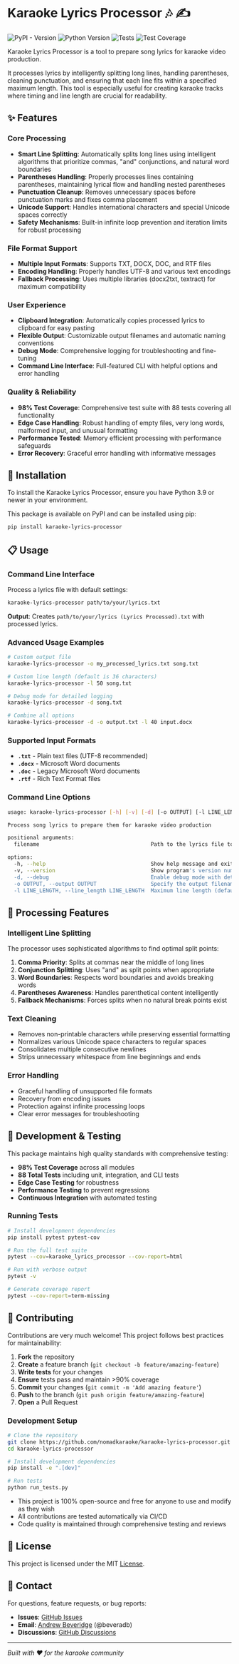 # Karaoke Lyrics Processor 🎶 ✍️

![PyPI - Version](https://img.shields.io/pypi/v/karaoke-lyrics-processor)
![Python Version](https://img.shields.io/badge/python-3.10+-blue)
![Tests](https://github.com/nomadkaraoke/karaoke-lyrics-processor/workflows/Test%20and%20Publish/badge.svg)
![Test Coverage](https://codecov.io/gh/nomadkaraoke/karaoke-lyrics-processor/branch/main/graph/badge.svg)

Karaoke Lyrics Processor is a tool to prepare song lyrics for karaoke video production. 

It processes lyrics by intelligently splitting long lines, handling parentheses, cleaning punctuation, and ensuring that each line fits within a specified maximum length. This tool is especially useful for creating karaoke tracks where timing and line length are crucial for readability.

## ✨ Features

### Core Processing
- **Smart Line Splitting**: Automatically splits long lines using intelligent algorithms that prioritize commas, "and" conjunctions, and natural word boundaries
- **Parentheses Handling**: Properly processes lines containing parentheses, maintaining lyrical flow and handling nested parentheses
- **Punctuation Cleanup**: Removes unnecessary spaces before punctuation marks and fixes comma placement
- **Unicode Support**: Handles international characters and special Unicode spaces correctly
- **Safety Mechanisms**: Built-in infinite loop prevention and iteration limits for robust processing

### File Format Support
- **Multiple Input Formats**: Supports TXT, DOCX, DOC, and RTF files
- **Encoding Handling**: Properly handles UTF-8 and various text encodings
- **Fallback Processing**: Uses multiple libraries (docx2txt, textract) for maximum compatibility

### User Experience
- **Clipboard Integration**: Automatically copies processed lyrics to clipboard for easy pasting
- **Flexible Output**: Customizable output filenames and automatic naming conventions
- **Debug Mode**: Comprehensive logging for troubleshooting and fine-tuning
- **Command Line Interface**: Full-featured CLI with helpful options and error handling

### Quality & Reliability
- **98% Test Coverage**: Comprehensive test suite with 88 tests covering all functionality
- **Edge Case Handling**: Robust handling of empty files, very long words, malformed input, and unusual formatting
- **Performance Tested**: Memory efficient processing with performance safeguards
- **Error Recovery**: Graceful error handling with informative messages

## 🚀 Installation

To install the Karaoke Lyrics Processor, ensure you have Python 3.9 or newer in your environment. 

This package is available on PyPI and can be installed using pip:

```bash
pip install karaoke-lyrics-processor
```

## 📋 Usage

### Command Line Interface

Process a lyrics file with default settings:
```bash
karaoke-lyrics-processor path/to/your/lyrics.txt
```

**Output**: Creates `path/to/your/lyrics (Lyrics Processed).txt` with processed lyrics.

### Advanced Usage Examples

```bash
# Custom output file
karaoke-lyrics-processor -o my_processed_lyrics.txt song.txt

# Custom line length (default is 36 characters)
karaoke-lyrics-processor -l 50 song.txt

# Debug mode for detailed logging
karaoke-lyrics-processor -d song.txt

# Combine all options
karaoke-lyrics-processor -d -o output.txt -l 40 input.docx
```

### Supported Input Formats

- **`.txt`** - Plain text files (UTF-8 recommended)
- **`.docx`** - Microsoft Word documents
- **`.doc`** - Legacy Microsoft Word documents  
- **`.rtf`** - Rich Text Format files

### Command Line Options

```bash
usage: karaoke-lyrics-processor [-h] [-v] [-d] [-o OUTPUT] [-l LINE_LENGTH] filename

Process song lyrics to prepare them for karaoke video production

positional arguments:
  filename                                   Path to the lyrics file to process

options:
  -h, --help                                 Show help message and exit
  -v, --version                              Show program's version number and exit
  -d, --debug                                Enable debug mode with detailed logging
  -o OUTPUT, --output OUTPUT                 Specify the output filename
  -l LINE_LENGTH, --line_length LINE_LENGTH  Maximum line length (default: 36)
```

## 🔧 Processing Features

### Intelligent Line Splitting
The processor uses sophisticated algorithms to find optimal split points:

1. **Comma Priority**: Splits at commas near the middle of long lines
2. **Conjunction Splitting**: Uses "and" as split points when appropriate  
3. **Word Boundaries**: Respects word boundaries and avoids breaking words
4. **Parentheses Awareness**: Handles parenthetical content intelligently
5. **Fallback Mechanisms**: Forces splits when no natural break points exist

### Text Cleaning
- Removes non-printable characters while preserving essential formatting
- Normalizes various Unicode space characters to regular spaces
- Consolidates multiple consecutive newlines
- Strips unnecessary whitespace from line beginnings and ends

### Error Handling
- Graceful handling of unsupported file formats
- Recovery from encoding issues
- Protection against infinite processing loops
- Clear error messages for troubleshooting

## 🧪 Development & Testing

This package maintains high quality standards with comprehensive testing:

- **98% Test Coverage** across all modules
- **88 Total Tests** including unit, integration, and CLI tests
- **Edge Case Testing** for robustness
- **Performance Testing** to prevent regressions
- **Continuous Integration** with automated testing

### Running Tests

```bash
# Install development dependencies
pip install pytest pytest-cov

# Run the full test suite
pytest --cov=karaoke_lyrics_processor --cov-report=html

# Run with verbose output
pytest -v

# Generate coverage report
pytest --cov-report=term-missing
```

## 🤝 Contributing

Contributions are very much welcome! This project follows best practices for maintainability:

1. **Fork** the repository
2. **Create** a feature branch (`git checkout -b feature/amazing-feature`)
3. **Write tests** for your changes
4. **Ensure** tests pass and maintain >90% coverage
5. **Commit** your changes (`git commit -m 'Add amazing feature'`)
6. **Push** to the branch (`git push origin feature/amazing-feature`)
7. **Open** a Pull Request

### Development Setup

```bash
# Clone the repository
git clone https://github.com/nomadkaraoke/karaoke-lyrics-processor.git
cd karaoke-lyrics-processor

# Install development dependencies
pip install -e ".[dev]"

# Run tests
python run_tests.py
```

- This project is 100% open-source and free for anyone to use and modify as they wish
- All contributions are tested automatically via CI/CD
- Code quality is maintained through comprehensive testing and reviews

## 📄 License

This project is licensed under the MIT [License](LICENSE).

## 💌 Contact

For questions, feature requests, or bug reports:
- **Issues**: [GitHub Issues](https://github.com/nomadkaraoke/karaoke-lyrics-processor/issues)
- **Email**: [Andrew Beveridge](mailto:andrew@beveridge.uk) (@beveradb)
- **Discussions**: [GitHub Discussions](https://github.com/nomadkaraoke/karaoke-lyrics-processor/discussions)

---

*Built with ❤️ for the karaoke community*

